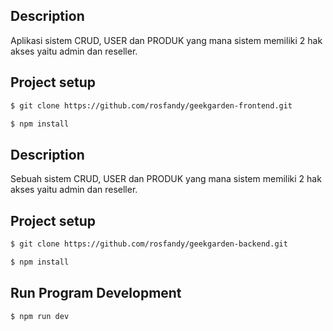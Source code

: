 ## Description
Aplikasi sistem CRUD, USER dan PRODUK yang mana sistem memiliki 2 hak akses yaitu admin dan reseller. 

## Project setup
```bash
$ git clone https://github.com/rosfandy/geekgarden-frontend.git
```
```bash
$ npm install
```

## Description
Sebuah sistem CRUD, USER dan PRODUK yang mana sistem memiliki 2 hak akses yaitu admin dan reseller. 

## Project setup
```bash
$ git clone https://github.com/rosfandy/geekgarden-backend.git
```
```bash
$ npm install
```

## Run Program Development
```bash
$ npm run dev
```

